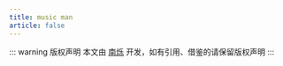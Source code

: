 ```yaml
---
title: music man
article: false
---
```


[//]: # (<VidStack )

[//]: # (src="https://djycdn.nanshuo.icu/music-man/mp3/wlh/%E6%88%91%E4%BB%AC%E7%9A%84%E6%AD%8C.mp3" )

[//]: # (title="我们的歌")

[//]: # (/>)

<VPCard
    title="王力宏"
    desc="王力宏，1976 年 5 月 17 日出生于美国纽约州罗切斯特市，祖籍浙江省义乌市。他是华语流行乐男歌手、音乐人、影视演员、导演，毕业于威廉姆斯学院。"
    logo="/assets/music-man/wlh.png"
    link="/music-man/wlh/"
/>

<VPCard
title="林俊杰"
desc="林俊杰（JJ Lin），1981 年 3 月 27 日出生于新加坡，祖籍福建厦门。他是华语流行乐男歌手、音乐创作人、演员、潮牌主理人。"
logo="/assets/music-man/ljj.png"
link="/music-man/ljj/"
/>

<VPCard
title="周杰伦"
desc="周杰伦（Jay Chou），1979 年 1 月 18 日出生于中国台湾省新北市，祖籍在福建省泉州市永春县。他是华语乐坛流行音乐男歌手、音乐人、MV 导演，后期也从事过电影导演、演员、编剧、配音等工作。"
logo="/assets/music-man/zjl.png"
link="/music-man/zjl/"
/>

<VPCard
title="陶喆"
desc="陶喆（David Tao），1969 年 7 月 11 日出生于中国香港，毕业于美国加利福尼亚大学洛杉矶分校，是华语流行乐男歌手、音乐制作人、词曲创作人。"
logo="/assets/music-man/tz.png"
link="//music-man/tz/"
/>

::: warning 版权声明
本文由 [南烁](https://www.nanshuo.icu) 开发，如有引用、借鉴的请保留版权声明
:::

[//]: # (<VPBanner)

[//]: # (    title="王力宏")

[//]: # (    content="火力全开")

[//]: # (    logo="https://mister-hope.com/logo.svg")

[//]: # (    :actions='[)

[//]: # (        {)

[//]: # (            text: "前往",)

[//]: # (            link:"/music-man/wlh/",)

[//]: # (        })

[//]: # (    ]')

[//]: # (/>)